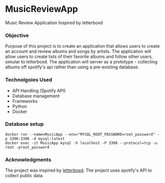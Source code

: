 # MusicReviewApp
Music Review Application Inspired by letterboxd

### Objective

Purpose of this project is to create an application that allows users to create an account and review albums and songs by artists. The application will allow users to create lists of their favorite albums and follow other users, simular to letterboxd. The application will server as a prototype - collecting albums off spotify's api rather than using a pre-existing database.

### Technolgoies Used 

- API Handling (Spotify API)
- Database management
- Frameworks
- Python
- Docker

### Database setup

```
docker run --name=MusicApp --env="MYSQL_ROOT_PASSWORD=root_password" -p 3306:3306 -d mysql:latest
docker exec -it MusicApp mysql -h localhost -P 3306 --protocol=tcp -u root -proot_password
```

### Acknowledgments

The project was inspired by [letterboxd]([https://github.com/oluwatosin17](https://letterboxd.com/)). The project uses spotify's API to collect public data.
